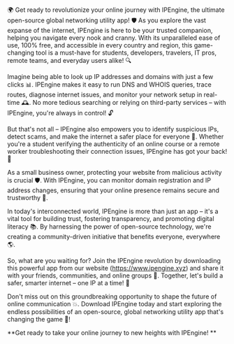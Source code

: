 🌍 Get ready to revolutionize your online journey with IPEngine, the ultimate open-source global networking utility app! 🛡️ As you explore the vast expanse of the internet, IPEngine is here to be your trusted companion, helping you navigate every nook and cranny. With its unparalleled ease of use, 100% free, and accessible in every country and region, this game-changing tool is a must-have for students, developers, travelers, IT pros, remote teams, and everyday users alike! 🔍

Imagine being able to look up IP addresses and domains with just a few clicks 📊. IPEngine makes it easy to run DNS and WHOIS queries, trace routes, diagnose internet issues, and monitor your network setup in real-time 🕰️. No more tedious searching or relying on third-party services – with IPEngine, you're always in control! 🔓

But that's not all – IPEngine also empowers you to identify suspicious IPs, detect scams, and make the internet a safer place for everyone 🚀. Whether you're a student verifying the authenticity of an online course or a remote worker troubleshooting their connection issues, IPEngine has got your back! 🤝

As a small business owner, protecting your website from malicious activity is crucial 🛡️. With IPEngine, you can monitor domain registration and IP address changes, ensuring that your online presence remains secure and trustworthy 💪.

In today's interconnected world, IPEngine is more than just an app – it's a vital tool for building trust, fostering transparency, and promoting digital literacy 📚. By harnessing the power of open-source technology, we're creating a community-driven initiative that benefits everyone, everywhere 🌎.

So, what are you waiting for? Join the IPEngine revolution by downloading this powerful app from our website (https://www.ipengine.xyz) and share it with your friends, communities, and online groups 🤝. Together, let's build a safer, smarter internet – one IP at a time! 🔗

Don't miss out on this groundbreaking opportunity to shape the future of online communication 💥. Download IPEngine today and start exploring the endless possibilities of an open-source, global networking utility app that's changing the game 🚀!

**Get ready to take your online journey to new heights with IPEngine! **